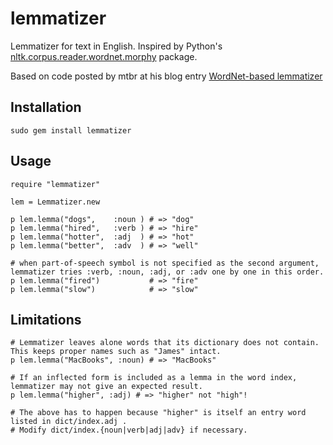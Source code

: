 lemmatizer
==========

Lemmatizer for text in English.  Inspired by Python's [nltk.corpus.reader.wordnet.morphy](orpusReader.morphy) package.

Based on code posted by mtbr at his blog entry [WordNet-based lemmatizer](http://d.hatena.ne.jp/mtbr/20090303/prfrnlprubyWordNetbasedlemmatizer)

Installation
------------

    sudo gem install lemmatizer
    

Usage
-----

    require "lemmatizer"
    
    lem = Lemmatizer.new
    
    p lem.lemma("dogs",    :noun ) # => "dog"
    p lem.lemma("hired",   :verb ) # => "hire"
    p lem.lemma("hotter",  :adj  ) # => "hot"
    p lem.lemma("better",  :adv  ) # => "well"
	
	# when part-of-speech symbol is not specified as the second argument, lemmatizer tries :verb, :noun, :adj, or :adv one by one in this order.
	p lem.lemma("fired")           # => "fire"
	p lem.lemma("slow")            # => "slow"

Limitations
-----------

    # Lemmatizer leaves alone words that its dictionary does not contain.  This keeps proper names such as "James" intact.
    p lem.lemma("MacBooks", :noun) # => "MacBooks" 
    
	# If an inflected form is included as a lemma in the word index, lemmatizer may not give an expected result.
    p lem.lemma("higher", :adj) # => "higher" not "high"!
	
	# The above has to happen because "higher" is itself an entry word listed in dict/index.adj .
	# Modify dict/index.{noun|verb|adj|adv} if necessary.